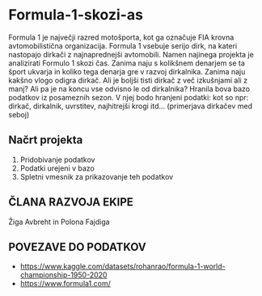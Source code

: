 # Formula-1-skozi-as

Formula 1 je največji razred motošporta, kot ga označuje FIA krovna avtomobilistična organizacija. Formula 1 vsebuje serijo dirk, na kateri nastopajo dirkači z najnaprednejši avtomobili. Namen najinega projekta je analizirati Formulo 1 skozi čas. Zanima naju s kolikšnem denarjem se ta šport ukvarja in koliko tega denarja gre v razvoj dirkalnika. Zanima naju kakšno vlogo odigra dirkač. Ali je boljši tisti dirkač z več izkušnjami ali z manj? Ali pa je na koncu vse odvisno le od dirkalnika? Hranila bova bazo podatkov iz posameznih sezon. V njej bodo hranjeni podatki: kot so npr: dirkač, dirkalnik, uvrstitev, najhitrejši krogi itd... (primerjava dirkačev med seboj)

## Načrt  projekta
1. Pridobivanje podatkov
2. Podatki urejeni v bazo
3. Spletni vmesnik za prikazovanje teh podatkov

## ČLANA RAZVOJA EKIPE
Žiga Avbreht in Polona Fajdiga

## POVEZAVE DO PODATKOV
- https://www.kaggle.com/datasets/rohanrao/formula-1-world-championship-1950-2020
- https://www.formula1.com/




